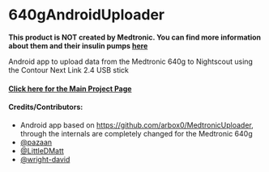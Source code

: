 640gAndroidUploader
===================
**This product is NOT created by Medtronic. You can find more information about them and their insulin pumps [here](https://www.medtronic-diabetes.com.au/pump-therapy/640g)**

Android app to upload data from the Medtronic 640g to Nightscout using the Contour Next Link 2.4 USB stick

#### [Click here for the Main Project Page](http://http://pazaan.github.io/640gAndroidUploader/)

#### Credits/Contributors:
* Android app based on https://github.com/arbox0/MedtronicUploader, through the internals are completely changed for the Medtronic 640g
* [@pazaan](https://github.com/pazaan)
* [@LittleDMatt](https://github.com/LittleDMatt)
* [@wright-david](https://github.com/wright-david)
